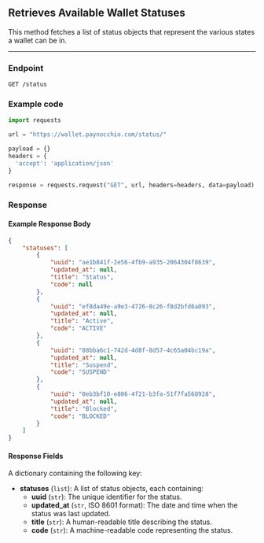 ## Retrieves Available Wallet Statuses

This method fetches a list of status objects that represent the various states a wallet can be in.

---

### Endpoint
`GET /status`

### Example code

```python
import requests

url = "https://wallet.paynocchio.com/status/"

payload = {}
headers = {
  'accept': 'application/json'
}

response = requests.request("GET", url, headers=headers, data=payload)
```

### Response

#### Example Response Body
```json
{
    "statuses": [
        {
            "uuid": "ae1b841f-2e56-4fb9-a935-2064304f8639",
            "updated_at": null,
            "title": "Status",
            "code": null
        },
        {
            "uuid": "ef8da49e-a9e3-4726-8c26-f8d2bfd6a093",
            "updated_at": null,
            "title": "Active",
            "code": "ACTIVE"
        },
        {
            "uuid": "88bba6c1-742d-4d8f-8d57-4c65a04bc19a",
            "updated_at": null,
            "title": "Suspend",
            "code": "SUSPEND"
        },
        {
            "uuid": "0eb3bf10-e806-4f21-b3fa-51f7fa568928",
            "updated_at": null,
            "title": "Blocked",
            "code": "BLOCKED"
        }
    ]
}
```

#### Response Fields

A dictionary containing the following key:

- **statuses** (`list`): A list of status objects, each containing:
  - **uuid** (`str`): The unique identifier for the status.
  - **updated_at** (`str`, ISO 8601 format): The date and time when the status was last updated.
  - **title** (`str`): A human-readable title describing the status.
  - **code** (`str`): A machine-readable code representing the status.